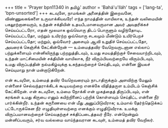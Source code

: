 +++
title = 'Prayer bpn11340 in தமிழ்'
author = 'Bahá'u'lláh'
tags = ['lang-ta', 'bpn-unsorted']
+++
கடவுளே, நாமங்கள் அனைத்தின்  இறைவனே, விண்ணுலகங்களை உருவாக்கியவரே! எந்த நாமத்தின் வாயிலாக, உந்தன் வலிமையின் பகலூற்றானவரும், உந்தன் சக்தியின் உதயபீடமானவருமான அவர் அவதரிக்கச் செய்யப்பட்டரோ, எதன் மூலமாக ஒவ்வொரு திடப் பொருளும் வழிந்தோடிட  செய்யப்பட்டதோ, மற்றும் உயிரற்ற ஒவ்வொரு சடலமும் மீண்டும் உயிர்பெறச் செய்யப்பட்டதோ; மற்றும், ஒவ்வோர் அசையும் ஆவி உறுதிச் செய்யப்பட்டதோ, அவரைக் கெஞ்சிக் கேட்கின்றேன் — உம்மைத்தவிர வேறெவருடனான எல்லாப் பற்றுக்களையும் என்னிலிருந்து பற்றறுத்திடவும், உமது சமயத்திற்குச் சேவையாற்றிடவும், உந்தன் மாட்சிமையின் சக்தியின் வாயிலாக, நீர் விரும்பியவற்றையே விரும்பிடவும், உமது விருப்பத்தின் நல்மகிழ்வுக்கு உகந்தவற்றைச் செய்திடவும், என்னை இயலச் செய்யுமாறு நான் மன்றாடுகிறேன். 

என் கடவுளே,  உம்மைத் தவிர வேறெவரையும் நாடாதிருக்கும் அளவிற்கு மேலும் என்னைச் செல்வந்தராக்கிடக்  கூடியவற்றை எனக்கே விதித்தருள உம்மிடம்   கெஞ்சிக் கேட்கிறேன். என் கடவுளே, உம்மை நோக்கி என் முகத்தைத் திருப்பிடவும், என் கரங்கள் உமது கிருபை எனும் கயிற்றினைப் பற்றிக் கொள்ளவும் செய்திட்ட என்னை நீர்  பார்க்கின்றீர்.  உந்தன் கருணையை என் மீது அனுப்பிடுவீராக; உம்மால் தேர்ந்தெடுக்கப் பட்டோருக்கென நீர்  எழுதியுள்ளவற்றை எனக்கும் எழுதிடுவீராக. உமக்கு விருப்பமானவற்றைச் செய்வதற்குச் சக்திப்படைத்தவர் நீரே. என்றென்றும் மன்னிப்பவரும், சர்வ வல்லமை வாய்ந்தவரான  கடவுள், உம்மைத் தவிர வேறிலர்.
